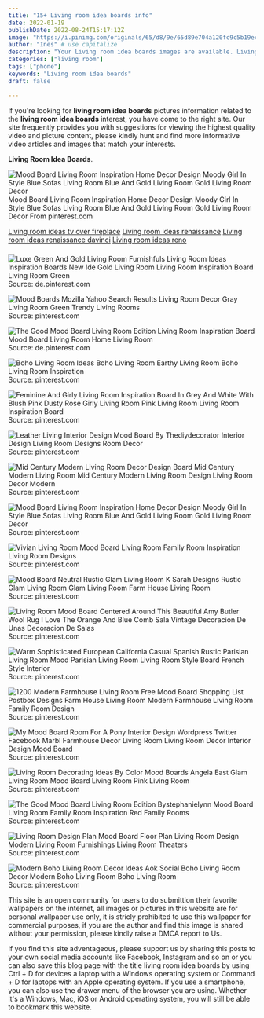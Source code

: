 ```yaml
---
title: "15+ Living room idea boards info"
date: 2022-01-19
publishDate: 2022-08-24T15:17:12Z
image: "https://i.pinimg.com/originals/65/d8/9e/65d89e704a120fc9c5b19ec666ef5d31.png"
author: "Ines" # use capitalize
description: "Your Living room idea boards images are available. Living room idea boards are a topic that is being searched for and liked by netizens now. You can Find and Download the Living room idea boards files here. Find and Download all free images."
categories: ["living room"]
tags: ["phone"]
keywords: "Living room idea boards"
draft: false

---
```


If you're looking for **living room idea boards** pictures information related to the **living room idea boards** interest, you have come to the right  site.  Our site frequently  provides you with  suggestions  for viewing  the highest  quality video and picture  content, please kindly hunt and find more informative video articles and images  that match your interests.

**Living Room Idea Boards**. 

![Mood Board Living Room Inspiration Home Decor Design Moody Girl In Style Blue Sofas Living Room Blue And Gold Living Room Gold Living Room Decor](https://i.pinimg.com/564x/5c/cc/21/5ccc21636733bfdf138faf4b0668d8ae.jpg "Mood Board Living Room Inspiration Home Decor Design Moody Girl In Style Blue Sofas Living Room Blue And Gold Living Room Gold Living Room Decor")
Mood Board Living Room Inspiration Home Decor Design Moody Girl In Style Blue Sofas Living Room Blue And Gold Living Room Gold Living Room Decor From pinterest.com

[Living room ideas tv over fireplace](/living-room-ideas-tv-over-fireplace/)
[Living room ideas renaissance](/living-room-ideas-renaissance/)
[Living room ideas renaissance davinci](/living-room-ideas-renaissance-davinci/)
[Living room ideas reno](/living-room-ideas-reno/)



### 

 


![Luxe Green And Gold Living Room Furnishfuls Living Room Ideas Inspiration Boards New Ide Gold Living Room Living Room Inspiration Board Living Room Green](https://i.pinimg.com/originals/c0/71/6e/c0716e4a229dfe1741d5d839f67bc13a.jpg "Luxe Green And Gold Living Room Furnishfuls Living Room Ideas Inspiration Boards New Ide Gold Living Room Living Room Inspiration Board Living Room Green")
Source: de.pinterest.com

 

![Mood Boards Mozilla Yahoo Search Results Living Room Decor Gray Living Room Green Trendy Living Rooms](https://i.pinimg.com/originals/cc/40/b2/cc40b246dacf7e57448a0b884182e487.jpg "Mood Boards Mozilla Yahoo Search Results Living Room Decor Gray Living Room Green Trendy Living Rooms")
Source: pinterest.com

 

![The Good Mood Board Living Room Edition Living Room Inspiration Board Mood Board Living Room Home Living Room](https://i.pinimg.com/originals/fc/23/2e/fc232e2d5998a3641b8756389db3a3a4.jpg "The Good Mood Board Living Room Edition Living Room Inspiration Board Mood Board Living Room Home Living Room")
Source: de.pinterest.com

 

![Boho Living Room Ideas Boho Living Room Earthy Living Room Boho Living Room Inspiration](https://i.pinimg.com/originals/78/d4/31/78d43178b87d1e5be16de2cc1f1bb480.jpg "Boho Living Room Ideas Boho Living Room Earthy Living Room Boho Living Room Inspiration")
Source: pinterest.com

 

![Feminine And Girly Living Room Inspiration Board In Grey And White With Blush Pink Dusty Rose Girly Living Room Pink Living Room Living Room Inspiration Board](https://i.pinimg.com/originals/82/9b/c0/829bc0e04f82a695215c375b6daed765.jpg "Feminine And Girly Living Room Inspiration Board In Grey And White With Blush Pink Dusty Rose Girly Living Room Pink Living Room Living Room Inspiration Board")
Source: pinterest.com

 

![Leather Living Interior Design Mood Board By Thediydecorator Interior Design Living Room Designs Room Decor](https://i.pinimg.com/originals/29/d8/4e/29d84eea49b7e3d30670cc8e55e0bf4b.jpg "Leather Living Interior Design Mood Board By Thediydecorator Interior Design Living Room Designs Room Decor")
Source: pinterest.com

 

![Mid Century Modern Living Room Decor Design Board Mid Century Modern Living Room Mid Century Modern Living Room Design Living Room Decor Modern](https://i.pinimg.com/736x/0c/ba/59/0cba59a8445bf10b4719982672c0fd0c.jpg "Mid Century Modern Living Room Decor Design Board Mid Century Modern Living Room Mid Century Modern Living Room Design Living Room Decor Modern")
Source: pinterest.com

 

![Mood Board Living Room Inspiration Home Decor Design Moody Girl In Style Blue Sofas Living Room Blue And Gold Living Room Gold Living Room Decor](https://i.pinimg.com/564x/5c/cc/21/5ccc21636733bfdf138faf4b0668d8ae.jpg "Mood Board Living Room Inspiration Home Decor Design Moody Girl In Style Blue Sofas Living Room Blue And Gold Living Room Gold Living Room Decor")
Source: pinterest.com

 

![Vivian Living Room Mood Board Living Room Family Room Inspiration Living Room Designs](https://i.pinimg.com/originals/aa/c6/5f/aac65fde0938d63e12f3f39d727b6f45.jpg "Vivian Living Room Mood Board Living Room Family Room Inspiration Living Room Designs")
Source: pinterest.com

 

![Mood Board Neutral Rustic Glam Living Room K Sarah Designs Rustic Glam Living Room Glam Living Room Farm House Living Room](https://i.pinimg.com/474x/df/49/0e/df490e7596249036e8f3a2370d686128--neutral-living-rooms-living-room-ideas.jpg "Mood Board Neutral Rustic Glam Living Room K Sarah Designs Rustic Glam Living Room Glam Living Room Farm House Living Room")
Source: pinterest.com

 

![Living Room Mood Board Centered Around This Beautiful Amy Butler Wool Rug I Love The Orange And Blue Comb Sala Vintage Decoracion De Unas Decoracion De Salas](https://i.pinimg.com/originals/40/5d/10/405d10657c4ec54338803603dd335598.jpg "Living Room Mood Board Centered Around This Beautiful Amy Butler Wool Rug I Love The Orange And Blue Comb Sala Vintage Decoracion De Unas Decoracion De Salas")
Source: pinterest.com

 

![Warm Sophisticated European California Casual Spanish Rustic Parisian Living Room Mood Parisian Living Room Living Room Style Board French Style Interior](https://i.pinimg.com/originals/1b/41/c5/1b41c50014882f57dd8645e13c04691b.jpg "Warm Sophisticated European California Casual Spanish Rustic Parisian Living Room Mood Parisian Living Room Living Room Style Board French Style Interior")
Source: pinterest.com

 

![1200 Modern Farmhouse Living Room Free Mood Board Shopping List Postbox Designs Farm House Living Room Modern Farmhouse Living Room Family Room Design](https://i.pinimg.com/736x/d1/03/46/d1034693decf5fc99a62ce7a12f42243.jpg "1200 Modern Farmhouse Living Room Free Mood Board Shopping List Postbox Designs Farm House Living Room Modern Farmhouse Living Room Family Room Design")
Source: pinterest.com

 

![My Mood Board Room For A Pony Interior Design Wordpress Twitter Facebook Marbl Farmhouse Decor Living Room Living Room Decor Interior Design Mood Board](https://i.pinimg.com/originals/a6/e1/9a/a6e19af9d4fbfd5a81b044e1da847c6c.jpg "My Mood Board Room For A Pony Interior Design Wordpress Twitter Facebook Marbl Farmhouse Decor Living Room Living Room Decor Interior Design Mood Board")
Source: pinterest.com

 

![Living Room Decorating Ideas By Color Mood Boards Angela East Glam Living Room Mood Board Living Room Pink Living Room](https://i.pinimg.com/originals/1f/01/26/1f012665099fc83f6ccaab7ccbba9642.jpg "Living Room Decorating Ideas By Color Mood Boards Angela East Glam Living Room Mood Board Living Room Pink Living Room")
Source: pinterest.com

 

![The Good Mood Board Living Room Edition Bystephanielynn Mood Board Living Room Family Room Inspiration Red Family Rooms](https://i.pinimg.com/originals/8c/a6/d9/8ca6d95a17d0d8117f0d20ff293e4ca6.jpg "The Good Mood Board Living Room Edition Bystephanielynn Mood Board Living Room Family Room Inspiration Red Family Rooms")
Source: pinterest.com

 

![Living Room Design Plan Mood Board Floor Plan Living Room Design Modern Living Room Furnishings Living Room Theaters](https://i.pinimg.com/originals/25/08/65/2508657e7db6554f8c5d7ec8eb87f9b0.png "Living Room Design Plan Mood Board Floor Plan Living Room Design Modern Living Room Furnishings Living Room Theaters")
Source: pinterest.com

 

![Modern Boho Living Room Decor Ideas Aok Social Boho Living Room Decor Modern Boho Living Room Boho Living Room](https://i.pinimg.com/originals/65/d8/9e/65d89e704a120fc9c5b19ec666ef5d31.png "Modern Boho Living Room Decor Ideas Aok Social Boho Living Room Decor Modern Boho Living Room Boho Living Room")
Source: pinterest.com

 

This site is an open community for users to do submittion their favorite wallpapers on the internet, all images or pictures in this website are for personal wallpaper use only, it is stricly prohibited to use this wallpaper for commercial purposes, if you are the author and find this image is shared without your permission, please kindly raise a DMCA report to Us.

If you find this site adventageous, please support us by sharing this posts to your own social media accounts like Facebook, Instagram and so on or you can also save this blog page with the title living room idea boards by using Ctrl + D for devices a laptop with a Windows operating system or Command + D for laptops with an Apple operating system. If you use a smartphone, you can also use the drawer menu of the browser you are using. Whether it's a Windows, Mac, iOS or Android operating system, you will still be able to bookmark this website.
